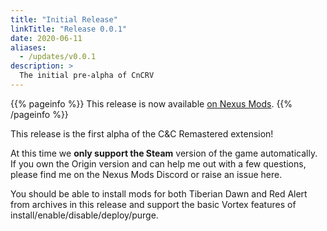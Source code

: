 ```yaml
---
title: "Initial Release"
linkTitle: "Release 0.0.1"
date: 2020-06-11
aliases:
  - /updates/v0.0.1
description: >
  The initial pre-alpha of CnCRV
---
```


{{% pageinfo %}}
This release is now available [on Nexus Mods](https://www.nexusmods.com/site/mods/133?tab=files).
{{% /pageinfo %}}

This release is the first alpha of the C&C Remastered extension!

At this time we **only support the Steam** version of the game automatically. If you own the Origin version and can help me out with a few questions, please find me on the Nexus Mods Discord or raise an issue here.

You should be able to install mods for both Tiberian Dawn and Red Alert from archives in this release and support the basic Vortex features of install/enable/disable/deploy/purge.